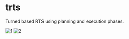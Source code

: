 # trts
Turned based RTS using planning and execution phases.

![1](https://user-images.githubusercontent.com/29634453/31987595-92bfe02c-b96c-11e7-8f23-cb30140961ef.png)
![2](https://user-images.githubusercontent.com/29634453/31987596-9435d5d8-b96c-11e7-9481-f241efdca231.png)
